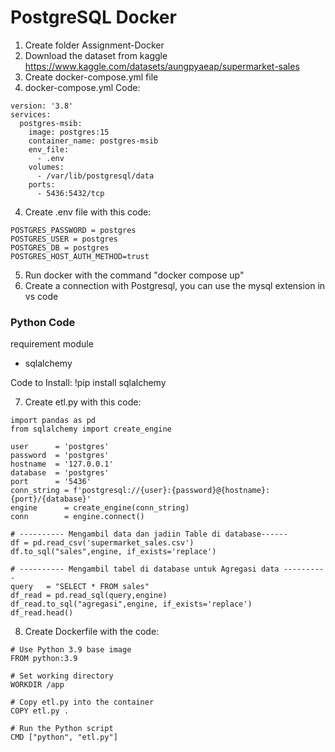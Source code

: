 # PostgreSQL Docker
1. Create folder Assignment-Docker
2. Download the dataset from kaggle https://www.kaggle.com/datasets/aungpyaeap/supermarket-sales
3. Create docker-compose.yml file
4. docker-compose.yml Code:
```
version: '3.8'
services:
  postgres-msib:
    image: postgres:15
    container_name: postgres-msib
    env_file:
      - .env
    volumes:
      - /var/lib/postgresql/data
    ports:
      - 5436:5432/tcp
```
4. Create .env file with this code:
```
POSTGRES_PASSWORD = postgres
POSTGRES_USER = postgres
POSTGRES_DB = postgres
POSTGRES_HOST_AUTH_METHOD=trust
```
5. Run docker with the command "docker compose up"
6. Create a connection with Postgresql, you can use the mysql extension in vs code

### Python Code
requirement module
- sqlalchemy

Code to Install:
!pip install sqlalchemy

7. Create etl.py with this code:
```
import pandas as pd
from sqlalchemy import create_engine

user      = 'postgres'
password  = 'postgres'
hostname  = '127.0.0.1'
database  = 'postgres'
port      = '5436'
conn_string = f'postgresql://{user}:{password}@{hostname}:{port}/{database}'
engine      = create_engine(conn_string)
conn        = engine.connect()

# ---------- Mengambil data dan jadiin Table di database------
df = pd.read_csv('supermarket_sales.csv')
df.to_sql("sales",engine, if_exists='replace')

# ---------- Mengambil tabel di database untuk Agregasi data ----------
query   = "SELECT * FROM sales"
df_read = pd.read_sql(query,engine)
df_read.to_sql("agregasi",engine, if_exists='replace')
df_read.head()
```
8. Create Dockerfile with the code:
```
# Use Python 3.9 base image
FROM python:3.9

# Set working directory
WORKDIR /app

# Copy etl.py into the container
COPY etl.py .

# Run the Python script
CMD ["python", "etl.py"]
```